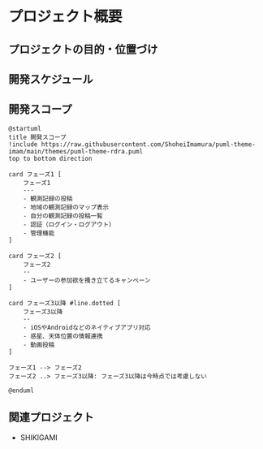 # プロジェクト概要

## プロジェクトの目的・位置づけ

## 開発スケジュール

## 開発スコープ

```plantuml
@startuml
title 開発スコープ
!include https://raw.githubusercontent.com/ShoheiImamura/puml-theme-imam/main/themes/puml-theme-rdra.puml
top to bottom direction

card フェーズ1 [
    フェーズ1
    ---
    - 観測記録の投稿
    - 地域の観測記録のマップ表示
    - 自分の観測記録の投稿一覧
    - 認証（ログイン・ログアウト）
    - 管理機能
]

card フェーズ2 [
    フェーズ2
    --
    - ユーザーの参加欲を搔き立てるキャンペーン
]

card フェーズ3以降 #line.dotted [
    フェーズ3以降
    --
    - iOSやAndroidなどのネイティブアプリ対応
    - 惑星、天体位置の情報連携
    - 動画投稿
]

フェーズ1 --> フェーズ2
フェーズ2 ..> フェーズ3以降: フェーズ3以降は今時点では考慮しない

@enduml
```

## 関連プロジェクト

- SHIKIGAMI
